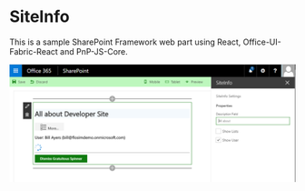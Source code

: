 # SiteInfo

This is a sample SharePoint Framework web part using React, Office-UI-Fabric-React and PnP-JS-Core.

![SiteInfo Client-side Web Part](SiteInfo.png)